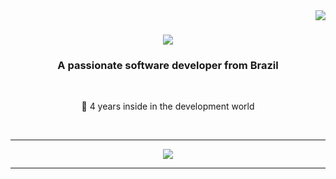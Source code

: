 <img align="right" src="https://visitor-badge.laobi.icu/badge?page_id=87tawanzinho.87tawanzinho" />

<h1 align="center">
    <img src="https://readme-typing-svg.herokuapp.com/?font=Righteous&size=35&center=true&vCenter=true&width=500&height=70&duration=4000&lines=Hi+There!+👋;+I'm+Thiago+Tawan!;" />
</h1>

<h3 align="center">A passionate software developer from Brazil</h3>

<br/>

<div align="center">
 
 🔭 4 years inside in the development world
 
 


 </div>
 


<br/>
<hr/>

<div align="center"><img src="https://github-readme-stats.vercel.app/api?username=87tawanzinho&hide=contribs,issues,stars,&show=prs_merged">

</div>
<hr/>
